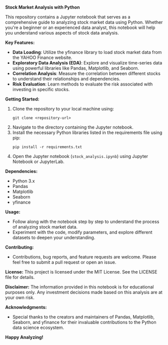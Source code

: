 **Stock Market Analysis with Python**

This repository contains a Jupyter notebook that serves as a comprehensive guide to analyzing stock market data using Python. Whether you're a beginner or an experienced data analyst, this notebook will help you understand various aspects of stock data analysis.

**Key Features:**
- **Data Loading**: Utilize the yfinance library to load stock market data from the YAHOO Finance website.
- **Exploratory Data Analysis (EDA)**: Explore and visualize time-series data using powerful libraries like Pandas, Matplotlib, and Seaborn.
- **Correlation Analysis**: Measure the correlation between different stocks to understand their relationships and dependencies.
- **Risk Evaluation**: Learn methods to evaluate the risk associated with investing in specific stocks.

**Getting Started:**
1. Clone the repository to your local machine using:
   ```
   git clone <repository-url>
   ```
2. Navigate to the directory containing the Jupyter notebook.
3. Install the necessary Python libraries listed in the requirements file using pip:
   ```
   pip install -r requirements.txt
   ```
4. Open the Jupyter notebook (`stock_analysis.ipynb`) using Jupyter Notebook or JupyterLab.

**Dependencies:**
- Python 3.x
- Pandas
- Matplotlib
- Seaborn
- yfinance

**Usage:**
- Follow along with the notebook step by step to understand the process of analyzing stock market data.
- Experiment with the code, modify parameters, and explore different datasets to deepen your understanding.

**Contributing:**
- Contributions, bug reports, and feature requests are welcome. Please feel free to submit a pull request or open an issue.

**License:**
This project is licensed under the MIT License. See the LICENSE file for details.

**Disclaimer:**
The information provided in this notebook is for educational purposes only. Any investment decisions made based on this analysis are at your own risk.

**Acknowledgments:**
- Special thanks to the creators and maintainers of Pandas, Matplotlib, Seaborn, and yfinance for their invaluable contributions to the Python data science ecosystem.

**Happy Analyzing!**
